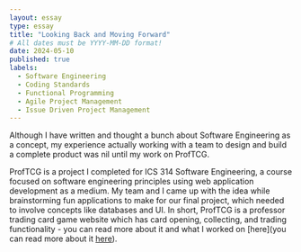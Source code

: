 ```yaml
---
layout: essay
type: essay
title: "Looking Back and Moving Forward"
# All dates must be YYYY-MM-DD format!
date: 2024-05-10
published: true
labels:
  - Software Engineering
  - Coding Standards
  - Functional Programming
  - Agile Project Management
  - Issue Driven Project Management
---
```

Although I have written and thought a bunch about Software Engineering as a concept, my experience actually working with a team to design and build a complete product was nil until my work on ProfTCG.

ProfTCG is a project I completed for ICS 314 Software Engineering, a course focused on software engineering principles using web application development as a medium. 
My team and I came up with the idea while brainstorming fun applications to make for our final project, which needed to involve concepts like databases and UI.
In short, ProfTCG is a professor trading card game website which has card opening, collecting, and trading functionality - you can read more about it and what I worked on [here](you can read more about it [here](proftcg.md)).
